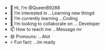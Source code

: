 - 👋 Hi, I’m @QueenB9288
- 👀 I’m interested in ...Learning new thingd
- 🌱 I’m currently learning ...Coding
- 💞️ I’m looking to collaborate on ... Developer
- 📫 How to reach me ...Message mr 
- 😄 Pronouns: ...Alot
- ⚡ Fun fact: ...Im ready

<!---
QueenB9288/QueenB9288 is a ✨ special ✨ repository because its `README.md` (this file) appears on your GitHub profile.
You can click the Preview link to take a look at your changes.
--->
